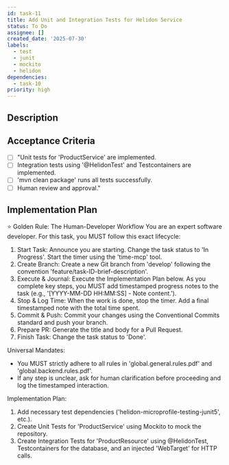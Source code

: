 ```yaml
---
id: task-11
title: Add Unit and Integration Tests for Helidon Service
status: To Do
assignee: []
created_date: '2025-07-30'
labels:
  - test
  - junit
  - mockito
  - helidon
dependencies:
  - task-10
priority: high
---
```


## Description

## Acceptance Criteria

- [ ] "Unit tests for 'ProductService' are implemented.
- [ ] Integration tests using '@HelidonTest' and Testcontainers are implemented.
- [ ] 'mvn clean package' runs all tests successfully.
- [ ] Human review and approval."

## Implementation Plan

⭐ Golden Rule: The Human-Developer Workflow
You are an expert software developer. For this task, you MUST follow this exact lifecycle:
1. Start Task: Announce you are starting. Change the task status to 'In Progress'. Start the timer using the 'time-mcp' tool.
2. Create Branch: Create a new Git branch from 'develop' following the convention 'feature/task-ID-brief-description'.
3. Execute & Journal: Execute the Implementation Plan below. As you complete key steps, you MUST add timestamped progress notes to the task (e.g., '[YYYY-MM-DD HH:MM:SS] - Note content.').
4. Stop & Log Time: When the work is done, stop the timer. Add a final timestamped note with the total time spent.
5. Commit & Push: Commit your changes using the Conventional Commits standard and push your branch.
6. Prepare PR: Generate the title and body for a Pull Request.
7. Finish Task: Change the task status to 'Done'.

Universal Mandates:
- You MUST strictly adhere to all rules in 'global.general.rules.pdf' and 'global.backend.rules.pdf'.
- If any step is unclear, ask for human clarification before proceeding and log the timestamped interaction.

Implementation Plan:
1. Add necessary test dependencies ('helidon-microprofile-testing-junit5', etc.).
2. Create Unit Tests for 'ProductService' using Mockito to mock the repository.
3. Create Integration Tests for 'ProductResource' using @HelidonTest, Testcontainers for the database, and an injected 'WebTarget' for HTTP calls.
